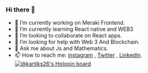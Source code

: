 ### Hi there 👋

- 🔭 I’m currently working on Meraki Frontend.
- 🌱 I’m currently learning React native and WEB3
- 👯 I’m looking to collaborate on React apps.
- 🤔 I’m looking for help with Web 3 And Blockchain.
- 💬 Ask me about Js and Mathematics.
- 📫 How to reach me: [instagram](https://www.instagram.com/pratikartik/) , [Twitter](https://www.twitter.com/pratkartik/) , [LinkedIn](https://www.linkedin.com/in/pratikartik/).
[![@kartiks26's Holopin board](https://holopin.me/kartiks26)](https://holopin.io/@kartiks26)
